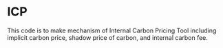 # ICP
This code is to make mechanism of Internal Carbon Pricing Tool including implicit carbon price, shadow price of carbon, and internal carbon fee.
